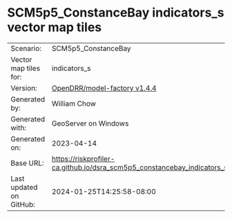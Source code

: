 # SCM5p5_ConstanceBay indicators_s vector map tiles

|    			|			|
| --------------------- | --------------------- |
| Scenario:		| SCM5p5_ConstanceBay		|
| Vector map tiles for:	| indicators_s		|
| Version:		| [OpenDRR/model-factory v1.4.4](https://github.com/OpenDRR/model-factory/releases/tag/v1.4.4)	|
| Generated by:		| William Chow	|
| Generated with:	| GeoServer on Windows	|
| Generated on:		| 2023-04-14	|
| Base URL:		| <https://riskprofiler-ca.github.io/dsra_scm5p5_constancebay_indicators_s/> |
| Last updated on GitHub: | 2024-01-25T14:25:58-08:00 |
